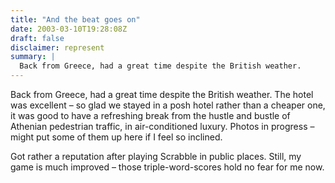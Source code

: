 ```yaml
---
title: "And the beat goes on"
date: 2003-03-10T19:28:08Z
draft: false
disclaimer: represent
summary: |
  Back from Greece, had a great time despite the British weather.
---
```


Back from Greece, had a great time despite the British weather. The hotel was excellent – so glad we stayed in a posh hotel rather than a cheaper one, it was good to have a refreshing break from the hustle and bustle of Athenian pedestrian traffic, in air-conditioned luxury. Photos in progress – might put some of them up here if I feel so inclined.

Got rather a reputation after playing Scrabble in public places. Still, my game is much improved – those triple-word-scores hold no fear for me now.
